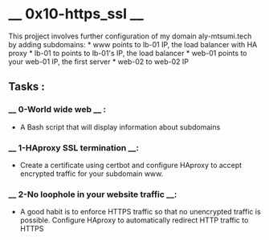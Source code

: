 # __ 0x10-https_ssl __

This projject involves further configuration of my domain aly-mtsumi.tech by adding subdomains:
    * www points to lb-01 IP, the load balancer with HA proxy
    * lb-01 to points to lb-01's IP, the load balancer 
    * web-01 points to your web-01 IP, the first server
    * web-02 to web-02 IP




## __Tasks__ :
### __ 0-World wide web __ :
 - A Bash script that will display information about subdomains
### __ 1-HAproxy SSL termination __:
 - Create a certificate using certbot and configure HAproxy to accept encrypted traffic for your subdomain www.
### __ 2-No loophole in your website traffic __:
 - A good habit is to enforce HTTPS traffic so that no unencrypted traffic is possible. Configure HAproxy to automatically redirect HTTP traffic to HTTPS